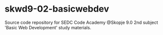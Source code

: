 # skwd9-02-basicwebdev
Source code repository for SEDC Code Academy @Skopje 9.0 2nd subject 'Basic Web Development' study materials.
